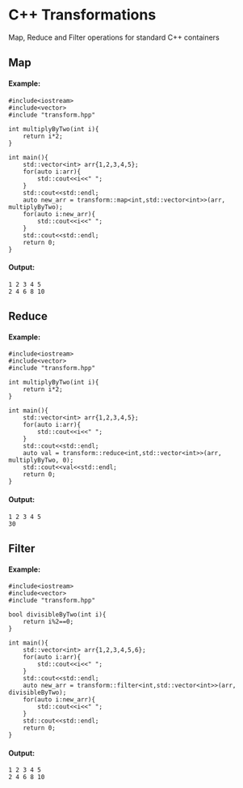 # C++ Transformations
Map, Reduce and Filter operations for standard C++ containers

## Map

#### Example:
    #include<iostream>
    #include<vector>
    #include "transform.hpp"

    int multiplyByTwo(int i){
        return i*2;
    }

    int main(){
        std::vector<int> arr{1,2,3,4,5};
        for(auto i:arr){
            std::cout<<i<<" ";
        }
        std::cout<<std::endl;
        auto new_arr = transform::map<int,std::vector<int>>(arr, multiplyByTwo);
        for(auto i:new_arr){
            std::cout<<i<<" ";
        }
        std::cout<<std::endl;
        return 0;
    }

#### Output:
    1 2 3 4 5
    2 4 6 8 10

## Reduce

#### Example:
    #include<iostream>
    #include<vector>
    #include "transform.hpp"

    int multiplyByTwo(int i){
        return i*2;
    }

    int main(){
        std::vector<int> arr{1,2,3,4,5};
        for(auto i:arr){
            std::cout<<i<<" ";
        }
        std::cout<<std::endl;
        auto val = transform::reduce<int,std::vector<int>>(arr, multiplyByTwo, 0);
        std::cout<<val<<std::endl;
        return 0;
    }

#### Output:
    1 2 3 4 5
    30

## Filter

#### Example:
    #include<iostream>
    #include<vector>
    #include "transform.hpp"

    bool divisibleByTwo(int i){
        return i%2==0;
    }

    int main(){
        std::vector<int> arr{1,2,3,4,5,6};
        for(auto i:arr){
            std::cout<<i<<" ";
        }
        std::cout<<std::endl;
        auto new_arr = transform::filter<int,std::vector<int>>(arr, divisibleByTwo);
        for(auto i:new_arr){
            std::cout<<i<<" ";
        }
        std::cout<<std::endl;
        return 0;
    }

#### Output:
    1 2 3 4 5
    2 4 6 8 10
